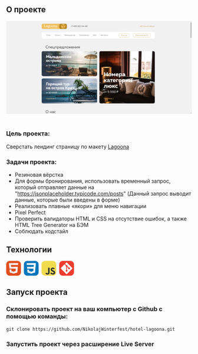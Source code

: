 ## О проекте

<div>
  <img src="/Hotel-Lagoona.png" title="Hotel Lagoona" alt="Hotel Lagoona" />&nbsp;
</div>

### Цель проекта:

Сверстать лендинг страницу по макету [Lagoona](<https://www.figma.com/file/hnO7SmG7SNPzFI11v4Ksf6/Lagoona-(Copy)?type=design&node-id=0-1&mode=design&t=ljF6poHvHiq1Kuut-0>)

### Задачи проекта:

-   Резиновая вёрстка
-   Для формы бронирования, использовать временный запрос, который отправляет данные на "https://jsonplaceholder.typicode.com/posts" (Данный запрос выводит данные, которые были введены в форме)
-   Реализовать плавные «якори» для меню навигации
-   Pixel Perfect
-   Проверить валидаторы HTML и CSS на отсутствие ошибок, а также HTML Tree Generator на БЭМ
-   Соблюдать кодстайл

## Технологии

<div>
  <img src="https://github.com/NikolajWinterfest/NikolajWinterfest/blob/master/assets/icons/HTML.svg" title="html5" alt="html5" width="40" height="40"/>&nbsp;
  <img src="https://github.com/NikolajWinterfest/NikolajWinterfest/blob/master/assets/icons/CSS.svg" title="css3" alt="css3" width="40" height="40"/>&nbsp;
  <img src="https://github.com/NikolajWinterfest/NikolajWinterfest/blob/master/assets/icons/JavaScript.svg" title="javascript" alt="javascript" width="40" height="40"/>&nbsp;
  <img src="https://github.com/NikolajWinterfest/NikolajWinterfest/blob/master/assets/icons/Git.svg" title="git" alt="git" width="40" height="40"/>&nbsp;
</div>

## Запуск проекта

### Склонировать проект на ваш компьютер с Github с помощью команды:

```
git clone https://github.com/NikolajWinterfest/hotel-lagoona.git
```

### Запустить проект через расширение Live Server
